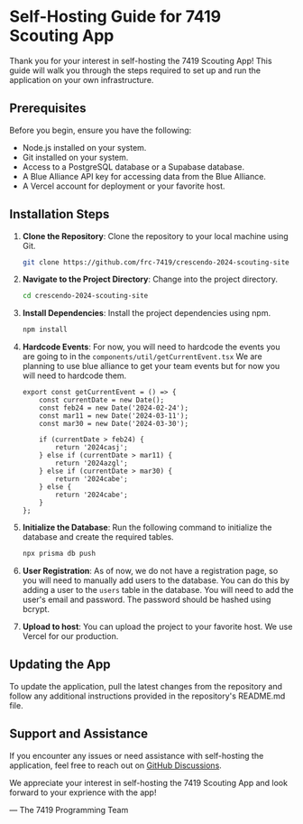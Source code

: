 # Self-Hosting Guide for 7419 Scouting App

Thank you for your interest in self-hosting the 7419 Scouting App! This guide will walk you through the steps required
to set up and run the application on your own infrastructure.

## Prerequisites

Before you begin, ensure you have the following:

- Node.js installed on your system.
- Git installed on your system.
- Access to a PostgreSQL database or a Supabase database.
- A Blue Alliance API key for accessing data from the Blue Alliance.
- A Vercel account for deployment or your favorite host.

## Installation Steps

1. **Clone the Repository**: Clone the repository to your local machine using Git.

    ```bash
    git clone https://github.com/frc-7419/crescendo-2024-scouting-site
    ```

2. **Navigate to the Project Directory**: Change into the project directory.

    ```bash
    cd crescendo-2024-scouting-site
    ```

3. **Install Dependencies**: Install the project dependencies using npm.

    ```bash
    npm install
    ```

4. **Hardcode Events**: For now, you will need to hardcode the events you are going to in
   the `components/util/getCurrentEvent.tsx` We are planning to use blue alliance to get your team events but for now
   you will need to hardcode them.

    ```tsx
   export const getCurrentEvent = () => {
        const currentDate = new Date();
        const feb24 = new Date('2024-02-24');
        const mar11 = new Date('2024-03-11');
        const mar30 = new Date('2024-03-30');

        if (currentDate > feb24) {
            return '2024casj';
        } else if (currentDate > mar11) {
            return '2024azgl';
        } else if (currentDate > mar30) {
            return '2024cabe';
        } else {
            return '2024cabe';
        }
   };
   ```
5. **Initialize the Database**: Run the following command to initialize the database and create the required tables.

    ```bash
    npx prisma db push
    ```

6. **User Registration**: As of now, we do not have a registration page, so you will need to manually add users to the
   database. You can do this by adding a user to the `users` table in the database. You will need to add the user's
   email and password. The password should be hashed using bcrypt.

7. **Upload to host**: You can upload the project to your favorite host. We use Vercel for our production.

## Updating the App

To update the application, pull the latest changes from the repository and follow any additional instructions provided
in the repository's README.md file.

## Support and Assistance

If you encounter any issues or need assistance with self-hosting the application, feel free to reach out
on [GitHub Discussions](https://github.com/frc-7419/crescendo-2024-scouting-site/discussions).

We appreciate your interest in self-hosting the 7419 Scouting App and look forward to your exprience with the app!

— The 7419 Programming Team
